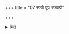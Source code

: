 +++
title = "07 स्फ्यो यूपः स्फ्याग्रो"

+++

<details><summary>थिते</summary>

7. the wooden sword or (a post) with wooden sword at the top or the post of the threshing floor (to which the oxen are fastened) or a pole of plough (should be used as) the sacrificial post;  
</details>
